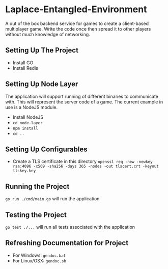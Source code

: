 # Laplace-Entangled-Environment
A out of the box backend service for games to create a client-based multiplayer game. Write the code once then spread it to other players without much knowledge of networking. 

## Setting Up The Project
- Install GO
- Install Redis

## Setting Up Node Layer
The application will support running of different binaries to communicate with. This will represent the server code of a game. The current example in use is a NodeJS module.

- Install NodeJS
- `cd node-layer`
- `npm install`
- `cd ..`

## Setting Up Configurables
- Create a TLS certificate in this directory
`openssl req -new -newkey rsa:4096 -x509 -sha256 -days 365 -nodes -out tlscert.crt -keyout tlskey.key`

## Running the Project
`go run ./cmd/main.go` will run the application

## Testing the Project
`go test ./...` will run all tests associated with the application

## Refreshing Documentation for Project
- For Windows: `gendoc.bat`
- For Linux/OSX: `gendoc.sh`